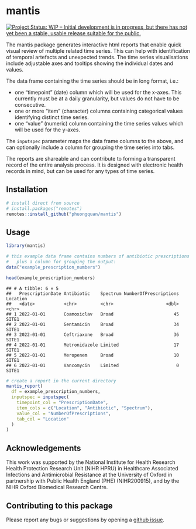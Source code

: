 
<!-- README.md is generated from README.Rmd. Please edit that file -->

# mantis

<!-- badges: start -->

[![Project Status: WIP – Initial development is in progress, but there
has not yet been a stable, usable release suitable for the
public.](https://www.repostatus.org/badges/latest/wip.svg)](https://www.repostatus.org/#wip)
<!-- badges: end -->

The mantis package generates interactive html reports that enable quick
visual review of multiple related time series. This can help with
identification of temporal artefacts and unexpected trends. The time
series visualisations include adjustable axes and tooltips showing the
individual dates and values.

The data frame containing the time series should be in long format,
i.e.:

- one “timepoint” (date) column which will be used for the x-axes. This
  currently must be at a daily granularity, but values do not have to be
  consecutive.
- one or more “item” (character) columns containing categorical values
  identifying distinct time series.
- one “value” (numeric) column containing the time series values which
  will be used for the y-axes.

The `inputspec` parameter maps the data frame columns to the above, and
can optionally include a column for grouping the time series into tabs.

The reports are shareable and can contribute to forming a transparent
record of the entire analysis process. It is designed with electronic
health records in mind, but can be used for any types of time series.

## Installation

``` r
# install direct from source
# install.packages("remotes")
remotes::install_github("phuongquan/mantis")
```

## Usage

``` r
library(mantis)

# this example data frame contains numbers of antibiotic prescriptions in long format, 
#   plus a column for grouping the output:
data("example_prescription_numbers")

head(example_prescription_numbers)
```

    ## # A tibble: 6 × 5
    ##   PrescriptionDate Antibiotic    Spectrum NumberOfPrescriptions Location
    ##   <date>           <chr>         <chr>                    <dbl> <chr>   
    ## 1 2022-01-01       Coamoxiclav   Broad                       45 SITE1   
    ## 2 2022-01-01       Gentamicin    Broad                       34 SITE1   
    ## 3 2022-01-01       Ceftriaxone   Broad                       36 SITE1   
    ## 4 2022-01-01       Metronidazole Limited                     17 SITE1   
    ## 5 2022-01-01       Meropenem     Broad                       10 SITE1   
    ## 6 2022-01-01       Vancomycin    Limited                      0 SITE1

``` r
# create a report in the current directory
mantis_report(
  df = example_prescription_numbers,
  inputspec = inputspec(
    timepoint_col = "PrescriptionDate",
    item_cols = c("Location", "Antibiotic", "Spectrum"),
    value_col = "NumberOfPrescriptions",
    tab_col = "Location"
  )
)
```

## Acknowledgements

This work was supported by the National Institute for Health Research
Health Protection Research Unit (NIHR HPRU) in Healthcare Associated
Infections and Antimicrobial Resistance at the University of Oxford in
partnership with Public Health England (PHE) (NIHR200915), and by the
NIHR Oxford Biomedical Research Centre.

## Contributing to this package

Please report any bugs or suggestions by opening a [github
issue](https://github.com/phuongquan/mantis/issues).
